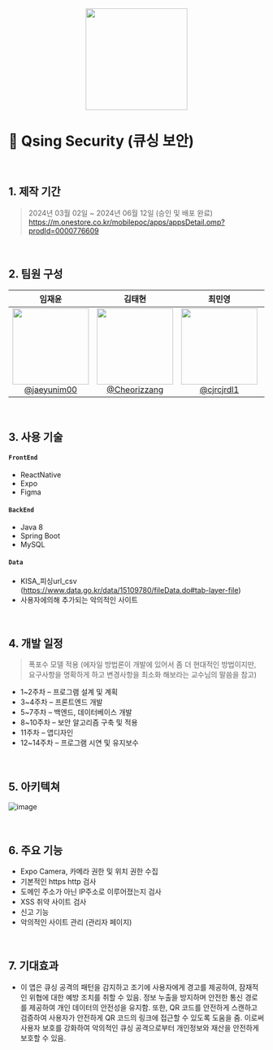 
<div align="center">
  <img src="https://static.vecteezy.com/system/resources/previews/021/115/774/original/qr-code-free-png.png"  width="200" height="200" justify-content = "center"/>
</div>


# 🔐 Qsing Security (큐싱 보안)

</br>

## 1. 제작 기간
> 2024년 03월 02일 ~ 2024년 06월 12일 (승인 및 배포 완료)
> </br>
> https://m.onestore.co.kr/mobilepoc/apps/appsDetail.omp?prodId=0000776609

</br>

## 2. 팀원 구성

<div align="center">

| **임재윤** | **김태현** | **최민영** | **강성민** | **이철훈** |
| :------: |  :------: | :------: | :------: | :------: |
| [<img src="https://avatars.githubusercontent.com/u/71920791?v=4" height=150 width=150> <br/> @jaeyunim00](https://github.com/jaeyunim00) | [<img src="https://avatars.githubusercontent.com/u/162107426?v=4" height=150 width=150> <br/> @Cheorizzang](https://github.com/kimtaehyeon1) | [<img src="https://avatars.githubusercontent.com/u/88540899?v=4" height=150 width=150> <br/> @cjrcjrdl1](https://github.com/cjrcjrdl1) | [<img src="https://avatars.githubusercontent.com/u/97745050?v=4" height=150 width=150> <br/> @journey-ji](https://github.com/kang-sungmin) | [<img src="https://avatars.githubusercontent.com/u/97745050?v=4" height=150 width=150> <br/> @Cheolhun](https://github.com/Cheolhun) |

</div>

</br>

## 3. 사용 기술
#### `FrontEnd`
- ReactNative
- Expo
- Figma

#### `BackEnd`
- Java 8
- Spring Boot
- MySQL

#### `Data`
- KISA_피싱url_csv (https://www.data.go.kr/data/15109780/fileData.do#tab-layer-file)
- 사용자에의해 추가되는 악의적인 사이트

</br>

## 4. 개발 일정
> 폭포수 모델 적용 (에자일 방법론이 개발에 있어서 좀 더 현대적인 방법이지만, 요구사항을 명확하게 하고 변경사항을 최소화 해보라는 교수님의 말씀을 참고)

 - 1~2주차 – 프로그램 설계 및 계획
 - 3~4주차 – 프론트엔드 개발
 - 5~7주차 – 백엔드, 데이터베이스 개발
 - 8~10주차 – 보안 알고리즘 구축 및 적용
 - 11주차 – 앱디자인
 - 12~14주차 – 프로그램 시연 및 유지보수

</br>

## 5. 아키텍쳐
![image](https://github.com/jaeyunim00/qshing-security/assets/71920791/a665c1f1-db21-43ce-8e06-310413561f42)

</br>

## 6. 주요 기능
- Expo Camera, 카메라 권한 및 위치 권한 수집
- 기본적인 https http 검사
- 도메인 주소가 아닌 IP주소로 이루어졌는지 검사
- XSS 취약 사이트 검사
- 신고 기능
- 악의적인 사이트 관리 (관리자 페이지)

</br>

## 7. 기대효과
- 이 앱은 큐싱 공격의 패턴을 감지하고 조기에 사용자에게 경고를 제공하여, 잠재적인 위협에 대한 예방 조치를 취할 수 있음. 정보 누출을 방지하며 안전한 통신 경로를 제공하여 개인 데이터의 안전성을 유지함. 또한, QR 코드를 안전하게 스캔하고 검증하여 사용자가 안전하게 QR 코드의 링크에 접근할 수 있도록 도움을 줌. 이로써 사용자 보호를 강화하여 악의적인 큐싱 공격으로부터 개인정보와 재산을 안전하게 보호할 수 있음.





  
